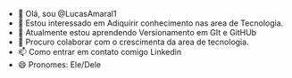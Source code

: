 - 👋 Olá, sou @LucasAmaral1
- 👀 Estou interessado em Adiquirir conhecimento nas area de Tecnologia.
- 🌱 Atualmente estou aprendendo Versionamento em GIt e GitHUb
- 💞️ Procuro colaborar com o crescimenta da area de tecnologia.
- 📫 Como entrar em contato comigo Linkedin
- 😄 Pronomes: Ele/Dele


<!---
LucasAmaral1/LucasAmaral1 is a ✨ special ✨ repository because its `README.md` (this file) appears on your GitHub profile.
You can click the Preview link to take a look at your changes.
--->
